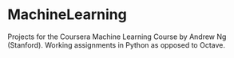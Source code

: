 # MachineLearning
Projects for the Coursera Machine Learning Course by Andrew Ng (Stanford).  Working assignments in Python as opposed to Octave.

